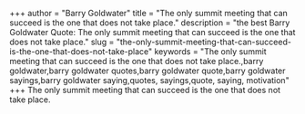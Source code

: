 +++
author = "Barry Goldwater"
title = "The only summit meeting that can succeed is the one that does not take place."
description = "the best Barry Goldwater Quote: The only summit meeting that can succeed is the one that does not take place."
slug = "the-only-summit-meeting-that-can-succeed-is-the-one-that-does-not-take-place"
keywords = "The only summit meeting that can succeed is the one that does not take place.,barry goldwater,barry goldwater quotes,barry goldwater quote,barry goldwater sayings,barry goldwater saying,quotes, sayings,quote, saying, motivation"
+++
The only summit meeting that can succeed is the one that does not take place.
